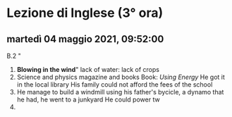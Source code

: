 


# Lezione di Inglese (3° ora)

## martedì 04 maggio 2021, 09:52:00
B.2 "
1. **Blowing in the wind**" lack of water: lack of crops
2. Science and physics magazine and books Book: *Using Energy*
He got it in the local library
His family could not afford the fees of the school
3. He manage to build a windmill using his father's bycicle, a dynamo that he had, he went to a junkyard
He could power tw
5. 

<!--stackedit_data:
eyJoaXN0b3J5IjpbLTYzMjcxOTY0NCwyMTQwOTk1NDY5XX0=
-->